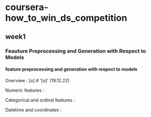 # coursera-how_to_win_ds_competition

## week1

### Feauture Preprocessing and Generation with Respect to Models

#### feature preprocessing and generation with respect to models

Overview : [o] # '[o]' (19.12.22)

Numeric features : 

Categorical and ordinal features : 

Datetime and coordinates : 



